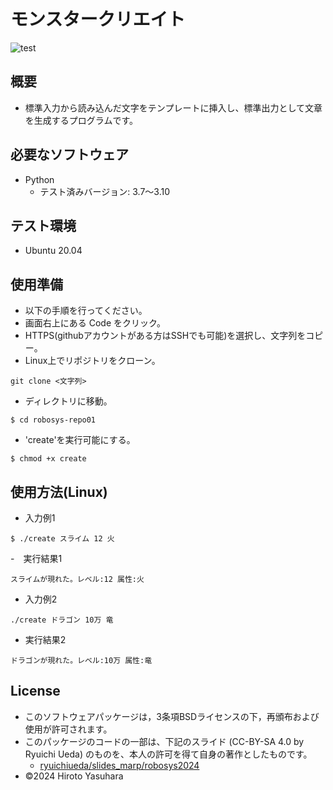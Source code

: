 # モンスタークリエイト
![test](https://github.com/kurese-ru/robosys-repo01/actions/workflows/test.yml/badge.svg)
## 概要
- 標準入力から読み込んだ文字をテンプレートに挿入し、標準出力として文章を生成するプログラムです。
## 必要なソフトウェア
- Python
  - テスト済みバージョン: 3.7〜3.10
## テスト環境
- Ubuntu 20.04
## 使用準備
- 以下の手順を行ってください。
- 画面右上にある Code をクリック。
- HTTPS(githubアカウントがある方はSSHでも可能)を選択し、文字列をコピー。
- Linux上でリポジトリをクローン。
```
git clone <文字列>
```
- ディレクトリに移動。
```
$ cd robosys-repo01
```
- 'create'を実行可能にする。
```
$ chmod +x create
```
## 使用方法(Linux)
- 入力例1
```
$ ./create スライム 12 火
```
-　実行結果1
```
スライムが現れた。レベル:12 属性:火
```
- 入力例2
```
./create ドラゴン 10万 竜
```
- 実行結果2
```
ドラゴンが現れた。レベル:10万 属性:竜
```
## License
- このソフトウェアパッケージは，3条項BSDライセンスの下，再頒布および使用が許可されます。
- このパッケージのコードの一部は、下記のスライド (CC-BY-SA 4.0 by Ryuichi Ueda) のものを、本人の許可を得て自身の著作としたものです。
  - [ryuichiueda/slides_marp/robosys2024](https://github.com/ryuichiueda/slides_marp/tree/master/robosys2024)
- ©2024 Hiroto Yasuhara
